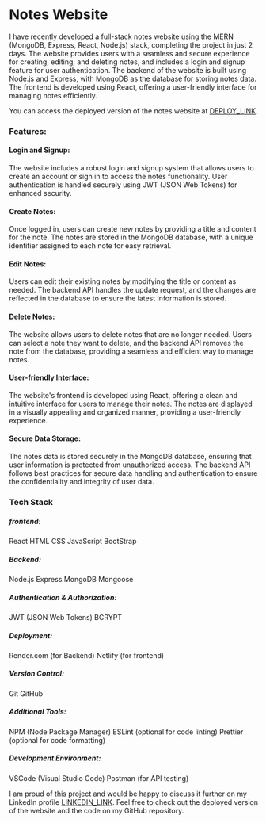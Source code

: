 # Notes Website
I have recently developed a full-stack notes website using the MERN (MongoDB, Express, React, Node.js) stack, completing the project in just 2 days. The website provides users with a seamless and secure experience for creating, editing, and deleting notes, and includes a login and signup feature for user authentication. The backend of the website is built using Node.js and Express, with MongoDB as the database for storing notes data. The frontend is developed using React, offering a user-friendly interface for managing notes efficiently.

You can access the deployed version of the notes website at [DEPLOY_LINK](https://yogendranotes.netlify.app/).

### Features:
#### Login and Signup: 
The website includes a robust login and signup system that allows users to create an account or sign in to access the notes functionality. User authentication is handled securely using JWT (JSON Web Tokens) for enhanced security.

#### Create Notes: 
Once logged in, users can create new notes by providing a title and content for the note. The notes are stored in the MongoDB database, with a unique identifier assigned to each note for easy retrieval.

#### Edit Notes: 
Users can edit their existing notes by modifying the title or content as needed. The backend API handles the update request, and the changes are reflected in the database to ensure the latest information is stored.

#### Delete Notes: 
The website allows users to delete notes that are no longer needed. Users can select a note they want to delete, and the backend API removes the note from the database, providing a seamless and efficient way to manage notes.

#### User-friendly Interface:
The website's frontend is developed using React, offering a clean and intuitive interface for users to manage their notes. The notes are displayed in a visually appealing and organized manner, providing a user-friendly experience.

#### Secure Data Storage: 
The notes data is stored securely in the MongoDB database, ensuring that user information is protected from unauthorized access. The backend API follows best practices for secure data handling and authentication to ensure the confidentiality and integrity of user data.

### Tech Stack
##### frontend:
React
HTML
CSS
JavaScript
BootStrap
##### Backend:
Node.js
Express
MongoDB
Mongoose
##### Authentication & Authorization:
JWT (JSON Web Tokens)
BCRYPT
##### Deployment:
Render.com (for Backend)
Netlify (for frontend)
##### Version Control:
Git
GitHub
##### Additional Tools:
NPM (Node Package Manager)
ESLint (optional for code linting)
Prettier (optional for code formatting)
##### Development Environment:
VSCode (Visual Studio Code)
Postman (for API testing)

I am proud of this project and would be happy to discuss it further on my LinkedIn profile [LINKEDIN_LINK](https://www.linkedin.com/in/yogendrarajpoot/). Feel free to check out the deployed version of the website and the code on my GitHub repository.
